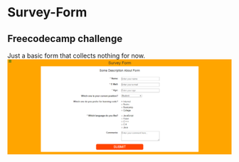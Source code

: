 # Survey-Form
## Freecodecamp challenge

Just a basic form that collects nothing for now.
![snapshot image ](https://raw.githubusercontent.com/alpkoseoglu/Survey-Form/master/image/snapshot.png)
